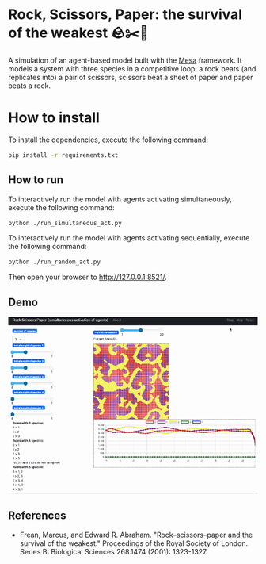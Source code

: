 # Rock, Scissors, Paper: the survival of the weakest 🪨✂️📄

A simulation of an agent-based model built with the [Mesa](https://mesa.readthedocs.io/en/stable/) framework.
It models a system with three species in a competitive loop: a rock beats (and replicates into) a pair of scissors, scissors beat a sheet of paper and paper beats a rock.

# How to install

To install the dependencies, execute the following command:

```bash
pip install -r requirements.txt
```

## How to run

To interactively run the model with agents activating simultaneously, execute the following command:

```bash
python ./run_simultaneous_act.py
```

To interactively run the model with agents activating sequentially, execute the following command:

```bash
python ./run_random_act.py
```

Then open your browser to http://127.0.0.1:8521/.

## Demo

![Demo](./img/demo.gif)

## References
- Frean, Marcus, and Edward R. Abraham. "Rock–scissors–paper and the survival of the weakest." Proceedings of the Royal Society of London. Series B: Biological Sciences 268.1474 (2001): 1323-1327.